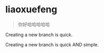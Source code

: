 # liaoxuefeng

> 你好哈哈哈哈哈

Creating a new branch is quick. 

Creating a new branch is quick AND simple. 